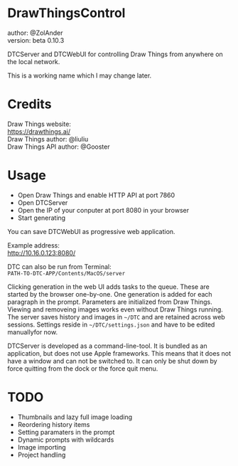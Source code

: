 # DrawThingsControl

author: @ZolAnder  
version: beta 0.10.3

DTCServer and DTCWebUI for controlling Draw Things from anywhere on the local network.

This is a working name which I may change later.

# Credits

Draw Things website:  
https://drawthings.ai/  
Draw Things author: @liuliu  
Draw Things API author: @Gooster

# Usage

- Open Draw Things and enable HTTP API at port 7860
- Open DTCServer
- Open the IP of your conputer at port 8080 in your browser
- Start generating

You can save DTCWebUI as progressive web application.

Example address:  
http://10.16.0.123:8080/

DTC can also be run from Terminal:  
`PATH-TO-DTC-APP/Contents/MacOS/server`

Clicking generation in the web UI adds tasks to the queue.
These are started by the browser one-by-one.
One generation is added for each paragraph in the prompt.
Parameters are initialized from Draw Things.
Viewing and removeing images works even without Draw Things running.
The server saves history and images in `~/DTC` and are retained across web sessions.
Settings reside in `~/DTC/settings.json` and have to be edited manuallyfor now.

DTCServer is developed as a command-line-tool.
It is bundled as an application, but does not use Apple frameworks.
This means that it does not have a window and can not be switched to.
It can only be shut down by force quitting from the dock or the force quit menu.

# TODO

- Thumbnails and lazy full image loading
- Reordering history items
- Setting paramaters in the prompt
- Dynamic prompts with wildcards
- Image importing
- Project handling